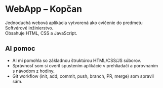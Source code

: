 # WebApp – Kopčan

Jednoduchá webová aplikácia vytvorená ako cvičenie do predmetu Softvérové inžinierstvo.  
Obsahuje HTML, CSS a JavaScript.

## AI pomoc
- AI mi pomohla so základnou štruktúrou HTML/CSS/JS súborov.  
- Správnosť som si overil spustením aplikácie v prehliadači a porovnaním s návodom z hodiny.  
- Git workflow (init, add, commit, push, branch, PR, merge) som spravil sám.
